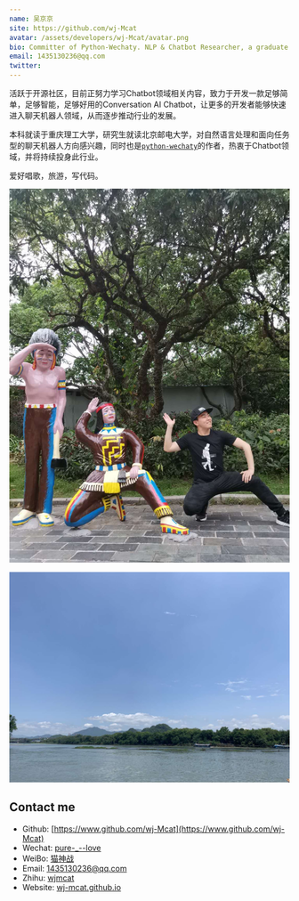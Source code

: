 ```yaml
---
name: 吴京京
site: https://github.com/wj-Mcat
avatar: /assets/developers/wj-Mcat/avatar.png
bio: Committer of Python-Wechaty. NLP & Chatbot Researcher, a graduate student at Beijing University of Posts and Telecommunications.
email: 1435130236@qq.com
twitter: 
---
```


活跃于开源社区，目前正努力学习Chatbot领域相关内容，致力于开发一款足够简单，足够智能，足够好用的Conversation AI Chatbot，让更多的开发者能够快速进入聊天机器人领域，从而逐步推动行业的发展。

本科就读于重庆理工大学，研究生就读北京邮电大学，对自然语言处理和面向任务型的聊天机器人方向感兴趣，同时也是[`python-wechaty`](https://www.github.com/wechaty/python-wechaty)的作者，热衷于Chatbot领域，并将持续投身此行业。

爱好唱歌，旅游，写代码。

![happy to say hello to the world](/assets/developers/wj-Mcat/hello.jpeg)

![love to see beautiful scenery](/assets/developers/wj-Mcat/scenery.jpeg)

## Contact me

- Github: [https://www.github.com/wj-Mcat](https://www.github.com/wj-Mcat)
- Wechat: [pure-_--love](/imgs/weixin.jpeg)
- WeiBo: [猫神战](https://weibo.com/u/3877178684)
- Email: 1435130236@qq.com
- Zhihu: [wjmcat](https://www.zhihu.com/people/wjmcat)
- Website: [wj-mcat.github.io](https://wj-mcat.github.io/)
  